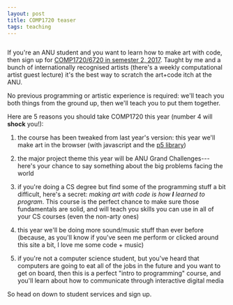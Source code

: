 ```yaml
---
layout: post
title: COMP1720 teaser
tags: teaching
---
```

<style> #logo-sketch { display:flex; justify-content: center; }</style>
<div id="logo-sketch">
    <script src="/sketches/logo-sketch/lib/p5/p5.js"></script>
    <script src="/sketches/logo-sketch/lib/p5/addons/p5.dom.js"></script>
    <script src="/sketches/logo-sketch/lib/p5/addons/p5.sound.js"></script>
    <script src="/sketches/logo-sketch/sketch.js"></script>
</div>

If you're an ANU student and you want to learn how to make art with code, then
sign up
for
[COMP1720/6720 in semester 2, 2017](http://programsandcourses.anu.edu.au/course/COMP1720).
Taught by me and a bunch of internationally recognised artists (there's a weekly
computational artist guest lecture) it's the best way to scratch the art+code
itch at the ANU.

No previous programming or artistic experience is required: we'll teach you both
things from the ground up, then we'll teach you to put them together.

Here are 5 reasons you should take COMP1720 this year (number 4 will **shock**
you!):

1. the course has been tweaked from last year's version: this year we'll make
   art in the browser (with javascript and the [p5 library](https://p5js.org/))
   
2. the major project theme this year will be ANU Grand Challenges---here's your
   chance to say something about the big problems facing the world
   
3. if you're doing a CS degree but find some of the programming stuff a bit
   difficult, here's a secret: *making art with code is how **I** learned to
   program*. This course is the perfect chance to make sure those fundamentals
   are solid, and will teach you skills you can use in all of your CS courses
   (even the non-arty ones)

4. this year we'll be doing more sound/music stuff than ever before (because, as
   you'll know if you've seen me perform or clicked around this site a bit, I
   love me some code + music)

5. if you're not a computer science student, but you've heard that computers are
   going to eat all of the jobs in the future and you want to get on board, then
   this is a perfect "intro to programming" course, and you'll learn about how
   to communicate through interactive digital media

So head on down to student services and sign up.
